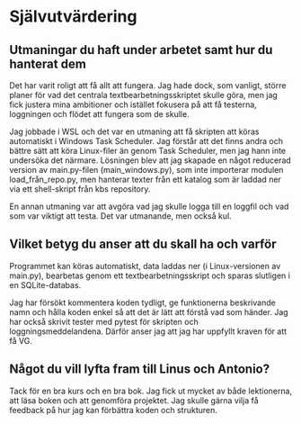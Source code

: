 

# Självutvärdering


## Utmaningar du haft under arbetet samt hur du hanterat dem

Det har varit roligt att få allt att fungera. Jag hade dock, som vanligt, större planer för vad det centrala textbearbetningsskriptet skulle göra, men jag fick justera mina ambitioner och istället fokusera på att få testerna, loggningen och flödet att fungera som de skulle.

Jag jobbade i WSL och det var en utmaning att få skripten att köras automatiskt i Windows Task Scheduler. Jag förstår att det finns andra och bättre sätt att köra Linux-filer än genom Task Scheduler, men jag hann inte undersöka det närmare. Lösningen blev att jag skapade en något reducerad version av main.py-filen (main_windows.py), som inte importerar modulen load_från_repo.py, men hanterar texter från ett katalog som är laddad ner via ett shell-skript från kbs repository.

En annan utmaning var att avgöra vad jag skulle logga till en loggfil och vad som var viktigt att testa. Det var utmanande, men också kul.


## Vilket betyg du anser att du skall ha och varför

Programmet kan köras automatiskt, data laddas ner (i Linux-versionen av main.py), bearbetas genom ett textbearbetningsskript och sparas slutligen i en SQLite-databas.

Jag har försökt kommentera koden tydligt, ge funktionerna beskrivande namn och hålla koden enkel så att det är lätt att förstå vad som händer. Jag har också skrivit tester med pytest för skripten och loggningsmeddelandena. Därför anser jag att jag har uppfyllt kraven för att få VG.


## Något du vill lyfta fram till Linus och Antonio?

Tack för en bra kurs och en bra bok. Jag fick ut mycket av både lektionerna, att läsa boken och att genomföra projektet. Jag skulle gärna vilja få feedback på hur jag kan förbättra koden och strukturen.
